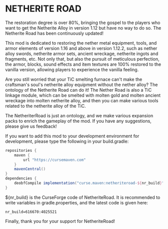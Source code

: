 **NETHERITE ROAD**
==================
The restoration degree is over 80%, bringing the gospel to the players who want to get the Netherite Alloy in version 1.12 but have no way to do so. The Netherite Road has been continuously updated!

This mod is dedicated to restoring the nether metal equipment, tools, and armor elements of version 1.16 and above in version 1.12.2, such as nether alloy swords, netherite armor sets, ancient wreckage, netherite ingots and fragments, etc. Not only that, but also the pursuit of meticulous perfection, the armor, blocks, sound effects and item textures are 100% restored to the vanilla version, allowing players to experience the vanilla feeling.

Are you still worried that your TiC smelting furnace can't make the craftsman's soul's netherite alloy equipment without the nether alloy? The ontology of the Netherite Road can do it! The Nether Road is also a TiC linkage module, which can be smelted with molten gold and molten ancient wreckage into molten netherite alloy, and then you can make various tools related to the netherite alloy of the TiC.

The NetheriterRoad is just an ontology, and we make various expansion packs to enrich the gameplay of the mod. If you have any suggestions, please give us feedback!

If you want to add this mod to your development environment for development, please type the following in your build.gradle:

```gradle
repositories {
    maven {
        url "https://cursemaven.com"
    }
    mavenCentral()
}
dependencies {
    deobfCompile implementation("curse.maven:netheriteroad-${nr_build}")
}
```
${nr_build} is the CurseForge code of NetheriteRoad. It is recommended to write variables in gradle.properties, and the latest code is given here:
```properties
nr_build=616670:4025521
```

Finally, thank you for your support for NetheriteRoad!

